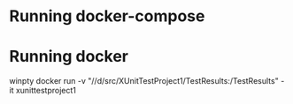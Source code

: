 ﻿# Running docker-compose

# Running docker

winpty docker run -v "//d/src/XUnitTestProject1/TestResults:/TestResults" -it xunittestproject1

